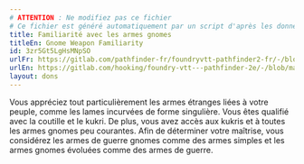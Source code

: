 ```yaml
---
# ATTENTION : Ne modifiez pas ce fichier
# Ce fichier est généré automatiquement par un script d'après les données du module Foundry VTT officiel et de sa traduction
title: Familiarité avec les armes gnomes
titleEn: Gnome Weapon Familiarity
id: 3zr5Gt5LgHsMNpSO
urlFr: https://gitlab.com/pathfinder-fr/foundryvtt-pathfinder2-fr/-/blob/master/data/feats/3zr5Gt5LgHsMNpSO.htm
urlEn: https://gitlab.com/hooking/foundry-vtt---pathfinder-2e/-/blob/master/packs/data/feats.db/gnome-weapon-familiarity.json
layout: dons
---
```

Vous appréciez tout particulièrement les armes étranges liées à votre peuple, comme les lames incurvées de forme singulière. Vous êtes qualifié avec la coutille et le kukri. De plus, vous avez accès aux kukris et à toutes les armes gnomes peu courantes. Afin de déterminer votre maîtrise, vous considérez les armes de guerre gnomes comme des armes simples et les armes gnomes évoluées comme des armes de guerre.
